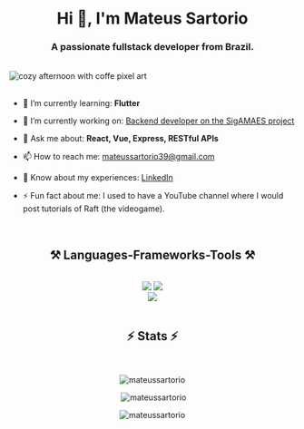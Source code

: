 <h1 align="center">Hi 👋, I'm Mateus Sartorio</h1>
<h3 align="center">A passionate fullstack developer from Brazil.</h3>

<br/>

<img align="center" src="https://cdna.artstation.com/p/assets/images/images/008/437/908/original/hayley-h-salya.gif?1512759839" alt="cozy afternoon with coffe pixel art"/>

<br/>
<br/>

<div>
  
  - 🌱 I’m currently learning: **Flutter**
  
  - 🔭 I’m currently working on: [Backend developer on the SigAMAES project](https://labes.inf.ufes.br/projetos/sigamaes/)
  
  - 💬 Ask me about: **React, Vue, Express, RESTful APIs**
  
  - 📫 How to reach me: mateussartorio39@gmail.com
  
  - 📄 Know about my experiences: [LinkedIn](linkedin.com/in/mateus-sartorio-9609281a1)
  
  - ⚡ Fun fact about me: I used to have a YouTube channel where I would post tutorials of Raft (the videogame).
</div>

<br/>

<h2 align="center">⚒️ Languages-Frameworks-Tools ⚒️</h2>
<br/>
<div align="center">
    <img src="https://skillicons.dev/icons?i=react,bootstrap,html,css,vscode,github,figma,tailwind,git"/>
    <img src="https://skillicons.dev/icons?i=nodejs,python,javascript,typescript,express,mongodb,c,java,nextjs,mysql"/><br>
    <img src="https://skillicons.dev/icons?i=cpp,cs,ruby,rails,dart,flutter,nuxt,neovim,linux"/><br>
</div>

<br/>

<h2 align="center">⚡ Stats ⚡</h2>

<br>

<div align="center">
  <p><img src="https://github-readme-stats.vercel.app/api/top-langs?username=mateus-sartorio&show_icons=true&theme=dark&locale=en&layout=compact" alt="mateussartorio" /></p>
  <p>&nbsp;<img src="https://github-readme-stats.vercel.app/api?username=mateus-sartorio&show_icons=true&theme=dark&locale=en" alt="mateussartorio" /></p>
  <p><img src="https://github-readme-streak-stats.herokuapp.com/?user=mateus-sartorio&theme=dark" alt="mateussartorio" /></p>
</div>
